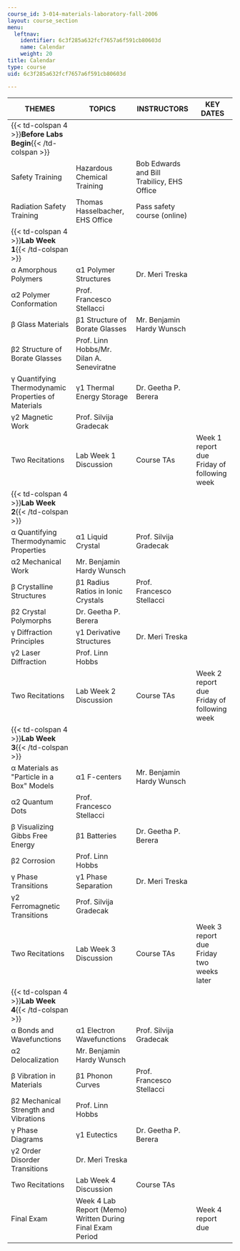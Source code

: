 ```yaml
---
course_id: 3-014-materials-laboratory-fall-2006
layout: course_section
menu:
  leftnav:
    identifier: 6c3f285a632fcf7657a6f591cb80603d
    name: Calendar
    weight: 20
title: Calendar
type: course
uid: 6c3f285a632fcf7657a6f591cb80603d

---
```


| THEMES | TOPICS | INSTRUCTORS | KEY DATES |
| --- | --- | --- | --- |
| {{< td-colspan 4 >}}**Before Labs Begin**{{< /td-colspan >}} ||||
| Safety Training | Hazardous Chemical Training | Bob Edwards and Bill Trabilicy, EHS Office |  |
| Radiation Safety Training | Thomas Hasselbacher, EHS Office | Pass safety course (online) |
| {{< td-colspan 4 >}}**Lab Week 1**{{< /td-colspan >}} ||||
| α Amorphous Polymers | α1 Polymer Structures | Dr. Meri Treska |  |
| α2 Polymer Conformation | Prof. Francesco Stellacci |  |
| β Glass Materials | β1 Structure of Borate Glasses | Mr. Benjamin Hardy Wunsch |  |
| β2 Structure of Borate Glasses | Prof. Linn Hobbs/Mr. Dilan A. Seneviratne |  |
| γ Quantifying Thermodynamic Properties of Materials | γ1 Thermal Energy Storage | Dr. Geetha P. Berera |  |
| γ2 Magnetic Work | Prof. Silvija Gradecak |  |
| Two Recitations | Lab Week 1 Discussion | Course TAs | Week 1 report due Friday of following week |
| {{< td-colspan 4 >}}**Lab Week 2**{{< /td-colspan >}} ||||
| α Quantifying Thermodynamic Properties | α1 Liquid Crystal | Prof. Silvija Gradecak |  |
| α2 Mechanical Work | Mr. Benjamin Hardy Wunsch |  |
| β Crystalline Structures | β1 Radius Ratios in Ionic Crystals | Prof. Francesco Stellacci |  |
| β2 Crystal Polymorphs | Dr. Geetha P. Berera |  |
| γ Diffraction Principles | γ1 Derivative Structures | Dr. Meri Treska |  |
| γ2 Laser Diffraction | Prof. Linn Hobbs |  |
| Two Recitations | Lab Week 2 Discussion | Course TAs | Week 2 report due Friday of following week |
| {{< td-colspan 4 >}}**Lab Week 3**{{< /td-colspan >}} ||||
| α Materials as "Particle in a Box" Models | α1 F-centers | Mr. Benjamin Hardy Wunsch |  |
| α2 Quantum Dots | Prof. Francesco Stellacci |  |
| β Visualizing Gibbs Free Energy | β1 Batteries | Dr. Geetha P. Berera |  |
| β2 Corrosion | Prof. Linn Hobbs |  |
| γ Phase Transitions | γ1 Phase Separation | Dr. Meri Treska |  |
| γ2 Ferromagnetic Transitions | Prof. Silvija Gradecak |  |
| Two Recitations | Lab Week 3 Discussion | Course TAs | Week 3 report due Friday two weeks later |
| {{< td-colspan 4 >}}**Lab Week 4**{{< /td-colspan >}} ||||
| α Bonds and Wavefunctions | α1 Electron Wavefunctions | Prof. Silvija Gradecak |  |
| α2 Delocalization | Mr. Benjamin Hardy Wunsch |  |
| β Vibration in Materials | β1 Phonon Curves | Prof. Francesco Stellacci |  |
| β2 Mechanical Strength and Vibrations | Prof. Linn Hobbs |  |
| γ Phase Diagrams | γ1 Eutectics | Dr. Geetha P. Berera |  |
| γ2 Order Disorder Transitions | Dr. Meri Treska |  |
| Two Recitations | Lab Week 4 Discussion | Course TAs |  |
| Final Exam | Week 4 Lab Report (Memo) Written During Final Exam Period |  | Week 4 report due